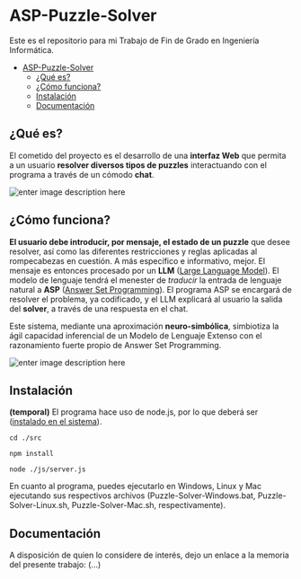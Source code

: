 # ASP-Puzzle-Solver

Este es el repositorio para mi Trabajo de Fin de Grado en Ingeniería Informática.  

- [ASP-Puzzle-Solver](#asp-puzzle-solver)
  * [¿Qué es?](#qué-es)
  * [¿Cómo funciona?](#cómo-funciona)
  * [Instalación](#instalación)
  * [Documentación](#documentación)


## ¿Qué es?
El cometido del proyecto es el desarrollo de una **interfaz Web** que permita a un usuario **resolver diversos tipos de puzzles** interactuando con el programa a través de un cómodo **chat**.  

![enter image description here](https://cdn.kometia-static.com/blog/2017/11/06182228/chatbots.jpg)  

## ¿Cómo funciona?

**El usuario debe introducir, por mensaje, el estado de un puzzle** que desee resolver, así como las diferentes restricciones y reglas aplicadas al rompecabezas en cuestión. A más específico e informativo, mejor. El mensaje es entonces procesado por un **LLM** ([Large Language Model](https://en.wikipedia.org/wiki/Large_language_model)). El modelo de lenguaje tendrá el menester de *traducir* la entrada de lenguaje natural a **ASP** ([Answer Set Programming](https://en.wikipedia.org/wiki/Answer_set_programming)). El programa ASP se encargará de resolver el problema, ya codificado, y el LLM explicará al usuario la salida del **solver**, a través de una respuesta en el chat.  

Este sistema, mediante una aproximación **neuro-simbólica**, simbiotiza la ágil capacidad inferencial de un Modelo de Lenguaje Extenso con el razonamiento fuerte propio de Answer Set Programming.  

![enter image description here](https://cdn.reludi.com/media/post-images/types-of-puzzle-games.jpg)  

## Instalación

**(temporal)** El programa hace uso de node.js, por lo que deberá ser ([instalado en el sistema](https://developer.ibm.com/tutorials/learn-nodejs-installing-node-nvm-and-vscode/)).

    cd ./src
  
    npm install
  
    node ./js/server.js

En cuanto al programa, puedes ejecutarlo en Windows, Linux y Mac ejecutando sus respectivos archivos (Puzzle-Solver-Windows.bat, Puzzle-Solver-Linux.sh, Puzzle-Solver-Mac.sh, respectivamente).

## Documentación
A disposición de quien lo considere de interés, dejo un enlace a la memoria del presente trabajo: (...)  

